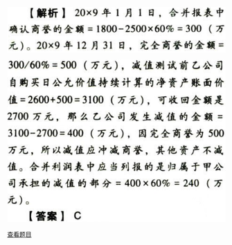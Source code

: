 ![](0ffb06ad9c1bfb1ebac91766c82b5f81.png)

![](c295b358f525bd744f5d243ef6c7255e.png)

[查看题目](../资产.资产减值.本章真题.md#9-题目)

